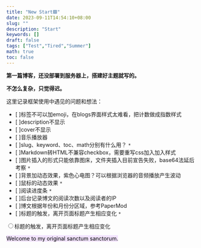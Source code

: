 ```yaml
---
title: "New Start🟪"
date: 2023-09-11T14:54:10+08:00
slug: ""
description: "Start"
keywords: []
draft: false
tags: ["Test","Tired","Summer"]
math: true
toc: false
---
```


**第一篇博客，还没部署到服务器上，搭建好主题就写的。**

**不怎么复杂，只觉得迟。**

这里记录框架使用中遇见的问题和想法：
 
 - [ ]标签不可以加emoji，在blogs界面样式太难看，把计数做成指数样式
 - [ ]description不显示
 - [ ]cover不显示
 - [ ]音乐播放器
 - [ ]slug、keyword、toc、math分别有什么用？ `*`
 - [ ]Markdown转HTML不兼容checkbox，需要重写css加入加入样式
 - [ ]图片插入的形式只能依靠图床，文件夹插入目前宣告失败，base64法延后考察 `*`
 - [ ]背景加动态效果，紫色心电图？可以根据浏览器的音频播放产生波动
 - [ ]鼠标的动态效果  `*`
 - [ ]阅读进度条  `*`
 - [ ]后台记录博文的阅读次数以及阅读者的IP
 - [ ]博文根据年份和月份分区域，参考PaperMod
 - [ ]标题的触发，离开页面标题产生相应变化 `*`


<input type="radio"/><label>标题的触发，离开页面标题产生相应变化</label>

<span style="color: #000; background-color: #f2e3ff;"> Welcome to my original sanctum sanctorum. </span>
